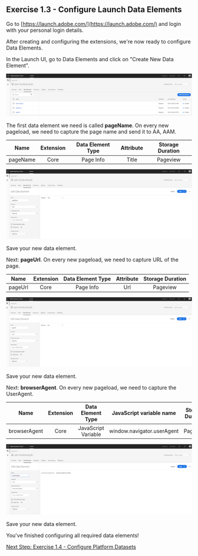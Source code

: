 ## Exercise 1.3 - Configure Launch Data Elements

Go to [https://launch.adobe.com/](https://launch.adobe.com/) and login with your personal login details.

After creating and configuring the extensions, we're now ready to configure Data Elements. 

In the Launch UI, go to Data Elements and click on "Create New Data Element".

![Launch Setup](./images/data_elements1.png)

The first data element we need is called **pageName**. On every new pageload, we need to capture the page name and send it to AA, AAM.

| Name              | Extension     | Data Element Type  | Attribute | Storage Duration |
| ----------------- |:-------------:| :-----------------:| :--------:| :--------------: |
| pageName          | Core          | Page Info          | Title     | Pageview         |

![Launch Setup](./images/data_elements3.png)

Save your new data element.

Next: **pageUrl**. On every new pageload, we need to capture URL of the page.

| Name               | Extension     | Data Element Type     | Attribute        | Storage Duration |
| ------------------ |:-------------:| :--------------------:| :------------------------------:| :--------------: |
| pageUrl           | Core          | Page Info   | Url | Pageview         |

![Launch Setup](./images/data_elements4.png)

Save your new data element.

Next: **browserAgent**. On every new pageload, we need to capture the UserAgent.

| Name               | Extension     | Data Element Type     | JavaScript variable name        | Storage Duration |
| ------------------ |:-------------:| :--------------------:| :------------------------------:| :--------------: |
| browserAgent       | Core          | JavaScript Variable   | window.navigator.userAgent| Pageview         |

![Launch Setup](./images/data_elements2.png)

Save your new data element.

You've finished configuring all required data elements!

[Next Step: Exercise 1.4 - Configure Platform Datasets](./ex4.md)
